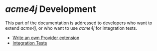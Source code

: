 # _acme4j_ Development

This part of the documentation is addressed to developers who want to extend _acme4j_, or who want to use _acme4j_ for integration tests.

* [Write an own Provider extension](./provider.html)
* [Integration Tests](./testing.html)
